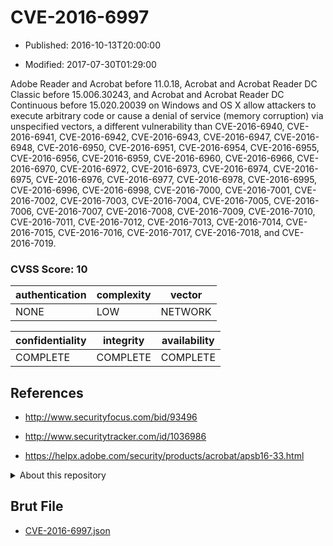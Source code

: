 # CVE-2016-6997

- Published: 2016-10-13T20:00:00

- Modified: 2017-07-30T01:29:00

Adobe Reader and Acrobat before 11.0.18, Acrobat and Acrobat Reader DC Classic before 15.006.30243, and Acrobat and Acrobat Reader DC Continuous before 15.020.20039 on Windows and OS X allow attackers to execute arbitrary code or cause a denial of service (memory corruption) via unspecified vectors, a different vulnerability than CVE-2016-6940, CVE-2016-6941, CVE-2016-6942, CVE-2016-6943, CVE-2016-6947, CVE-2016-6948, CVE-2016-6950, CVE-2016-6951, CVE-2016-6954, CVE-2016-6955, CVE-2016-6956, CVE-2016-6959, CVE-2016-6960, CVE-2016-6966, CVE-2016-6970, CVE-2016-6972, CVE-2016-6973, CVE-2016-6974, CVE-2016-6975, CVE-2016-6976, CVE-2016-6977, CVE-2016-6978, CVE-2016-6995, CVE-2016-6996, CVE-2016-6998, CVE-2016-7000, CVE-2016-7001, CVE-2016-7002, CVE-2016-7003, CVE-2016-7004, CVE-2016-7005, CVE-2016-7006, CVE-2016-7007, CVE-2016-7008, CVE-2016-7009, CVE-2016-7010, CVE-2016-7011, CVE-2016-7012, CVE-2016-7013, CVE-2016-7014, CVE-2016-7015, CVE-2016-7016, CVE-2016-7017, CVE-2016-7018, and CVE-2016-7019.

### CVSS Score: **10**

| authentication | complexity | vector |
| --- | --- | --- |
| NONE | LOW | NETWORK |

| confidentiality | integrity | availability |
| --- | --- | --- |
| COMPLETE | COMPLETE | COMPLETE |

## References

* http://www.securityfocus.com/bid/93496

* http://www.securitytracker.com/id/1036986

* https://helpx.adobe.com/security/products/acrobat/apsb16-33.html

<details>
<summary>About this repository</summary> 

  This repository is part of the project [Live Hack CVE](https://github.com/Live-Hack-CVE). Main website can be found [www.live-hack.org](https://www.live-hack.org) 
  
  Made by [Sn0wAlice](https://github.com/Sn0wAlice) for the people that care about security and need to have a feed of the latest CVEs. Hope you enjoy it, don't forget to star the repo and follow me on [Twitter](https://twitter.com/Sn0wAlice) and [Github](https://github.com/Sn0wAlice). And that is my [personnal website](https://www.alice-snow.me/)

  - [Home Page](https://github.com/Live-Hack-CVE)
  - [Framework](https://github.com/Live-Hack-CVE/cve-framework)
  - [CVE database](https://github.com/Live-Hack-CVE/full_database)
  - [Changelog](https://github.com/Live-Hack-CVE/Changelog)
</details>

## Brut File

* [CVE-2016-6997.json](https://raw.githubusercontent.com/Live-Hack-CVE/full_database/main/cves/2016/CVE-2016-6997.json)

